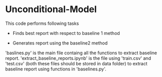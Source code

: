 # Unconditional-Model

This code performs following tasks

- Finds best report with respect to baseline 1 method


- Generates report using the baseline2 method 


'baslines.py' is the main file containg all the functions to extract baseline report. 'extract_baseline_reports.ipynb' is the file using 'train.csv' and 'test.csv' (both these files should be stored in data folder) to extract baseline report using functions in 'baselines.py'. 


